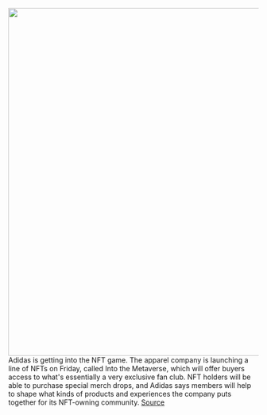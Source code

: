 <img src='https://cdn.vox-cdn.com/thumbor/k4AZwhZhpbHRH8uHRCP7kkn3dhM=/0x0:3600x2400/1200x800/filters:focal(1512x912:2088x1488)/cdn.vox-cdn.com/uploads/chorus_image/image/70280304/aO_metaverese_BlackHoodie_400_01_copy.0.jpg' width='700px' /><br/>
Adidas is getting into the NFT game. The apparel company is launching a line of NFTs on Friday, called Into the Metaverse, which will offer buyers access to what's essentially a very exclusive fan club. NFT holders will be able to purchase special merch drops, and Adidas says members will help to shape what kinds of products and experiences the company puts together for its NFT-owning community.
<a href='https://www.theverge.com/2021/12/16/22822143/adidas-nft-launch-into-the-metaverse-price-release-date'> Source <a/>